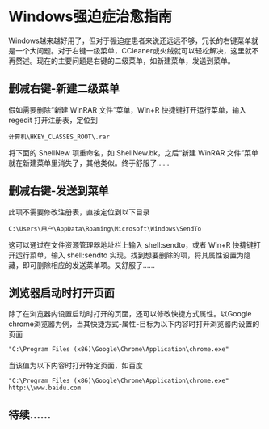 # Windows强迫症治愈指南
Windows越来越好用了，但对于强迫症患者来说还远远不够，冗长的右键菜单就是一个大问题。对于右键一级菜单，CCleaner或火绒就可以轻松解决，这里就不再赘述。现在的主要问题是右键的二级菜单，如新建菜单，发送到菜单。
## 删减右键-新建二级菜单
假如需要删除“新建 WinRAR 文件”菜单，Win+R 快捷键打开运行菜单，输入 regedit 打开注册表，定位到
```
计算机\HKEY_CLASSES_ROOT\.rar
```
将下面的 ShellNew 项重命名，如 ShellNew.bk，之后“新建 WinRAR 文件”菜单就在新建菜单里消失了，其他类似。终于舒服了……
## 删减右键-发送到菜单
此项不需要修改注册表，直接定位到以下目录
```
C:\Users\用户\AppData\Roaming\Microsoft\Windows\SendTo
```
这可以通过在文件资源管理器地址栏上输入 shell:sendto，或者 Win+R 快捷键打开运行菜单，输入 shell:sendto 实现。找到想要删除的项，将其属性设置为隐藏，即可删除相应的发送菜单项。又舒服了……
## 浏览器启动时打开页面
除了在浏览器内设置启动时打开的页面，还可以修改快捷方式属性。以Google chrome浏览器为例，当其快捷方式-属性-目标为以下内容时打开浏览器内设置的页面
```
"C:\Program Files (x86)\Google\Chrome\Application\chrome.exe"
```
当该值为以下内容时打开特定页面，如百度
```
"C:\Program Files (x86)\Google\Chrome\Application\chrome.exe" http:\\www.baidu.com
```
## 待续……
